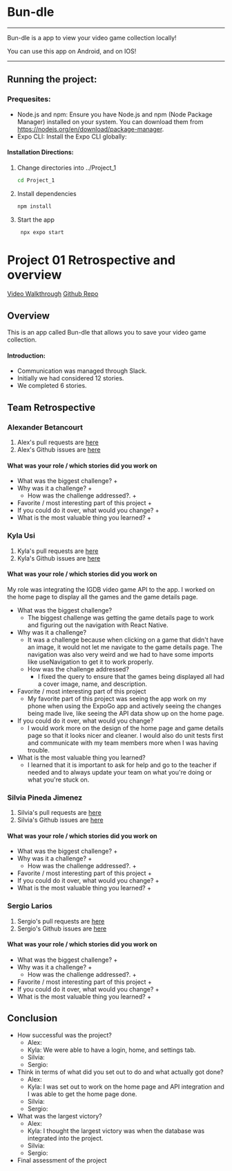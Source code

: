 # Bun-dle
<hr>
Bun-dle is a app to view your video game collection locally! 


You can use this app on Android, and on IOS!

<hr>

## Running the project:

### Prequesites:

- Node.js and npm: Ensure you have Node.js and npm (Node Package Manager) installed on your system. You can download them from https://nodejs.org/en/download/package-manager.  
- Expo CLI: Install the Expo CLI globally: 

#### Installation Directions:
1. Change directories into ../Project_1
   ```bash
   cd Project_1
   ```
2. Install dependencies

   ```bash
   npm install
   ```

3. Start the app

   ```bash
    npx expo start
   ```
# Project 01 Retrospective and overview
[Video Walkthrough]()
[Github Repo](https://github.com/slariosjr/CST438-Project1)
## Overview
This is an app called Bun-dle that allows you to save your video game collection.
#### Introduction:
* Communication was managed through Slack.
* Initially we had considered 12 stories.
* We completed 6 stories.

## Team Retrospective

### Alexander Betancourt
1. Alex's pull requests are [here](https://github.com/slariosjr/CST438-Project1/pulls?q=is%3Aopen%2Fclosed+is%3Apr+author%3AXOR-SABER)
1. Alex's Github issues are [here](https://github.com/slariosjr/CST438-Project1/issues?q=is%3Aopen%2Fclosed+is%3Aissue+author%3AXOR-SABER)

#### What was your role / which stories did you work on

+ What was the biggest challenge? 
  + 
+ Why was it a challenge?
   +    
  + How was the challenge addressed?.
     + 
+ Favorite / most interesting part of this project
   + 
+ If you could do it over, what would you change?
   + 
+ What is the most valuable thing you learned?
   + 

### Kyla Usi
1. Kyla's pull requests are [here](https://github.com/slariosjr/CST438-Project1/pulls?q=is%3Aopen%2Fclosed+is%3Apr+author%3Akylamusi)
2. Kyla's Github issues are [here](https://github.com/slariosjr/CST438-Project1/issues?q=is%3Aopen%2Fclosed+is%3Aissue+author%3Akylamusi+)

#### What was your role / which stories did you work on
My role was integrating the IGDB video game API to the app. I worked on the home page to display all the games and the game details page. 

+ What was the biggest challenge?
   + The biggest challenge was getting the game details page to work and figuring out the navigation with React Native. 
+ Why was it a challenge?
   + It was a challenge because when clicking on a game that didn't have an image, it would not let me navigate to the game details page. The navigation was also very weird and we had to have some imports like useNavigation to get it to work properly.
   + How was the challenge addressed?
      + I fixed the query to ensure that the games being displayed all had a cover image, name, and description. 
+ Favorite / most interesting part of this project
   + My favorite part of this project was seeing the app work on my phone when using the ExpoGo app and actively seeing the changes being made live, like seeing the API data show up on the home page.
+ If you could do it over, what would you change?
   + I would work more on the design of the home page and game details page so that it looks nicer and cleaner. I would also do unit tests first and communicate with my team members more when I was having trouble. 
+ What is the most valuable thing you learned?
   + I learned that it is important to ask for help and go to the teacher if needed and to always update your team on what you're doing or what you're stuck on.

### Silvia Pineda Jimenez
1. Silvia's pull requests are [here](https://github.com/slariosjr/CST438-Project1/pulls?q=is%3Aopen%2Fclosed+is%3Apr+author%3Aspineda12)
1. Silvia's Github issues are [here](https://github.com/slariosjr/CST438-Project1/issues?q=is%3Aopen%2Fclosed+is%3Aissue+author%3Aspineda12)

#### What was your role / which stories did you work on

+ What was the biggest challenge? 
  + 
+ Why was it a challenge?
   +    
  + How was the challenge addressed?.
     + 
+ Favorite / most interesting part of this project
   + 
+ If you could do it over, what would you change?
   + 
+ What is the most valuable thing you learned?
   + 
### Sergio Larios
1. Sergio's pull requests are [here](https://github.com/slariosjr/CST438-Project1/pulls?q=is%3Aopen%2Fclosed+is%3Apr+author%3Aslariosjr)
1. Sergio's Github issues are [here](https://github.com/slariosjr/CST438-Project1/issues?q=is%3Aopen%2Fclosed+is%3Aissue+author%3Aslariosjr2)

#### What was your role / which stories did you work on

+ What was the biggest challenge? 
  + 
+ Why was it a challenge?
   +    
  + How was the challenge addressed?.
     + 
+ Favorite / most interesting part of this project
   + 
+ If you could do it over, what would you change?
   + 
+ What is the most valuable thing you learned?
   + 

## Conclusion
- How successful was the project?
   - Alex:
   - Kyla: We were able to have a login, home, and settings tab.
   - Silvia:
   - Sergio:
- Think in terms of what did you set out to do and what actually got done?
  - Alex:
  - Kyla: I was set out to work on the home page and API integration and I was able to get the home page done.
  - Silvia:
  - Sergio:
- What was the largest victory?
   - Alex:
   - Kyla: I thought the largest victory was when the database was integrated into the project. 
   - Silvia:
   - Sergio:
- Final assessment of the project
